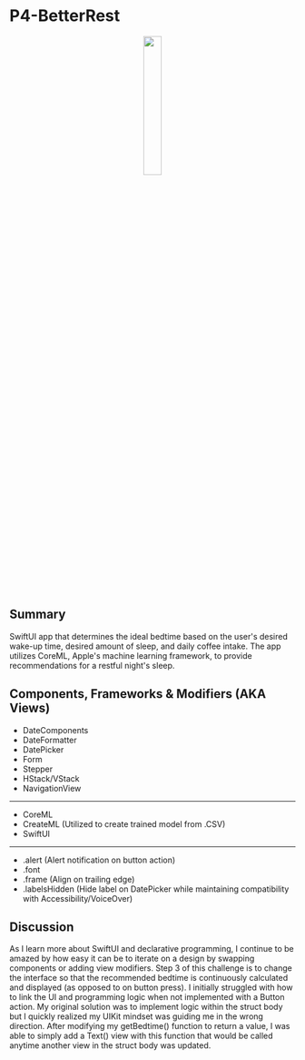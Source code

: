 #  P4-BetterRest

<p align="center">
  <img src="https://github.com/jonytipton/HW-SwiftUI/assets/42556403/deca0a21-8605-4f07-8eda-f093420a3634" width="25%">
</p>

## Summary
SwiftUI app that determines the ideal bedtime based on the user's desired wake-up time, desired amount of sleep, and daily coffee intake. The app utilizes CoreML, Apple's machine learning framework, to provide recommendations for a restful night's sleep.

## Components, Frameworks & Modifiers (AKA Views)
- DateComponents
- DateFormatter
- DatePicker
- Form
- Stepper
- HStack/VStack
- NavigationView
<hr>

- CoreML
- CreateML (Utilized to create trained model from .CSV)
- SwiftUI
<hr>

- .alert (Alert notification on button action)
- .font
- .frame (Align on trailing edge)
- .labelsHidden (Hide label on DatePicker while maintaining compatibility with Accessibility/VoiceOver)

## Discussion
As I learn more about SwiftUI and declarative programming, I continue to be amazed by how easy it can be to iterate on a design by swapping components or adding view modifiers. Step 3 of this challenge is to change the interface so that the recommended bedtime is continuously calculated and displayed (as opposed to on button press). I initially struggled with how to link the UI and programming logic when not implemented with a Button action. My original solution was to implement logic within the struct body but I quickly realized my UIKit mindset was guiding me in the wrong direction. After modifying my getBedtime() function to return a value, I was able to simply add a Text() view with this function that would be called anytime another view in the struct body was updated.
